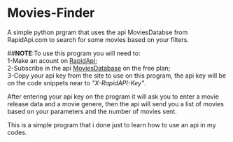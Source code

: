 # Movies-Finder
A simple python prgram that uses the api MoviesDatabse from RapidApi.com to search for some movies based on your filters.

##**NOTE**:To use this program you will need to:  
1-Make an acount on [RapidApi](https://rapidapi.com/hub);  
2-Subscribe in the api [MoviesDatabase](https://rapidapi.com/SAdrian/api/moviesdatabase/) on the free plan;  
3-Copy your api key from the site to use on this program, the api key will be on the code snippets near to _"X-RapidAPI-Key"_.  

After entering your api key on the program it will ask you to enter a movie release data and a movie genere, then the api will send you a list of movies based on your parameters and the number of movies sent.  

This is a simple program that i done just to learn how to use an api in my codes.  

